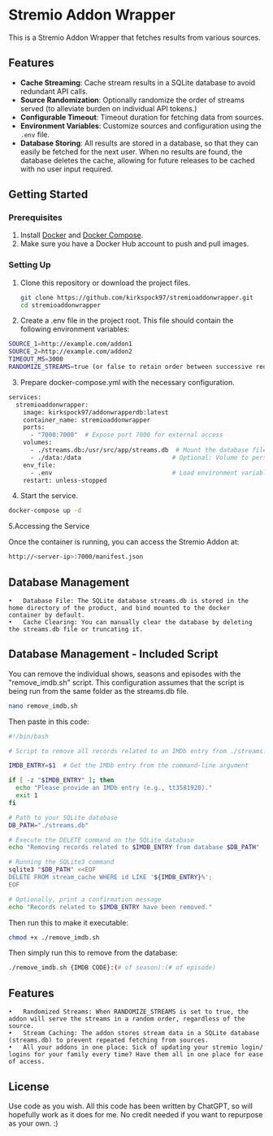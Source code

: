 # Stremio Addon Wrapper

This is a Stremio Addon Wrapper that fetches results from various sources.

## Features

- **Cache Streaming**: Cache stream results in a SQLite database to avoid redundant API calls.
- **Source Randomization**: Optionally randomize the order of streams served (to alleviate burden on individual API tokens.)
- **Configurable Timeout**: Timeout duration for fetching data from sources.
- **Environment Variables**: Customize sources and configuration using the `.env` file.
- **Database Storing**: All results are stored in a database, so that they can easily be fetched for the next user. When no results are found, the database deletes the cache, allowing for future releases to be cached with no user input required.

## Getting Started

### Prerequisites

1. Install [Docker](https://docs.docker.com/get-docker/) and [Docker Compose](https://docs.docker.com/compose/install/).
2. Make sure you have a Docker Hub account to push and pull images.

### Setting Up

1. Clone this repository or download the project files.

   ```bash
   git clone https://github.com/kirkspock97/stremioaddonwrapper.git
   cd stremioaddonwrapper
   ```
2. Create a .env file in the project root. This file should contain the following environment variables:

```bash
SOURCE_1=http://example.com/addon1
SOURCE_2=http://example.com/addon2
TIMEOUT_MS=3000
RANDOMIZE_STREAMS=true (or false to retain order between successive requests. Defaults to false if blank)
```
3. Prepare docker-compose.yml with the necessary configuration.

```bash
services:
  stremioaddonwrapper:
    image: kirkspock97/addonwrapperdb:latest
    container_name: stremioaddonwrapper
    ports:
      - "7000:7000"  # Expose port 7000 for external access
    volumes:
      - ./streams.db:/usr/src/app/streams.db  # Mount the database file
      - ./data:/data                         # Optional: Volume to persist other data
    env_file:
      - .env                                 # Load environment variables from .env
    restart: unless-stopped
```

4. Start the service.
```bash
docker-compose up -d
```

5.Accessing the Service

Once the container is running, you can access the Stremio Addon at:

```bash
http://<server-ip>:7000/manifest.json
```

## Database Management
	•	Database File: The SQLite database streams.db is stored in the home directory of the product, and bind mounted to the docker container by default.
	•	Cache Clearing: You can manually clear the database by deleting the streams.db file or truncating it.

 ## Database Management - Included Script
  You can remove the individual shows, seasons and episodes with the "remove_imdb.sh" script. This configuration assumes that the script is being run from the same folder as the streams.db file.
  ```bash
nano remove_imdb.sh
```
Then paste in this code:
```bash
#!/bin/bash

# Script to remove all records related to an IMDb entry from ./streams.db

IMDB_ENTRY=$1  # Get the IMDb entry from the command-line argument

if [ -z "$IMDB_ENTRY" ]; then
  echo "Please provide an IMDb entry (e.g., tt3581920)."
  exit 1
fi

# Path to your SQLite database
DB_PATH="./streams.db"

# Execute the DELETE command on the SQLite database
echo "Removing records related to $IMDB_ENTRY from database $DB_PATH"

# Running the SQLite3 command
sqlite3 "$DB_PATH" <<EOF
DELETE FROM stream_cache WHERE id LIKE '${IMDB_ENTRY}%';
EOF

# Optionally, print a confirmation message
echo "Records related to $IMDB_ENTRY have been removed."
```
Then run this to make it executable:
```bash
chmod +x ./remove_imdb.sh
```
Then simply run this to remove from the database:
```bash
./remove_imdb.sh {IMDB CODE}:(# of season):(# of episode)
```


## Features
	•	Randomized Streams: When RANDOMIZE_STREAMS is set to true, the addon will serve the streams in a random order, regardless of the source.
	•	Stream Caching: The addon stores stream data in a SQLite database (streams.db) to prevent repeated fetching from sources.
 	• 	All your addons in one place: Sick of updating your stremio login/ logins for your family every time? Have them all in one place for ease of access.
 	


## License

Use code as you wish. All this code has been written by ChatGPT, so will hopefully work as it does for me. No credit needed if you want to repurpose as your own. :)
